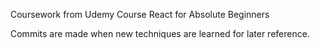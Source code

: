 Coursework from Udemy Course React for Absolute Beginners

Commits are made when new techniques are learned for later reference.